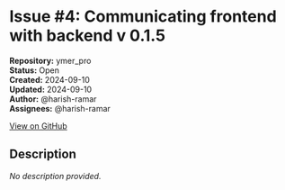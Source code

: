 # Issue #4: Communicating frontend with backend v 0.1.5

**Repository:** ymer_pro  
**Status:** Open  
**Created:** 2024-09-10  
**Updated:** 2024-09-10  
**Author:** @harish-ramar  
**Assignees:** @harish-ramar  

[View on GitHub](https://github.com/Simtestlab/ymer_pro/issues/4)

## Description

*No description provided.*